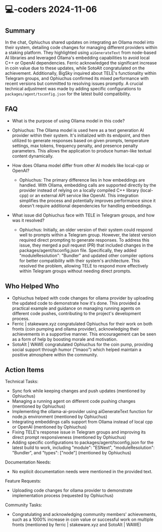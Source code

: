# 💻-coders 2024-11-06

## Summary

In the chat, Ophiuchus shared updates on integrating an Ollama model into their system, detailing code changes for managing different providers within a staking platform. They highlighted using `aiGenerateText` from node-based AI libraries and leveraged Ollama's embedding capabilities to avoid local C++ or OpenAI dependencies. Ferric acknowledged the significant increase in coin value due to these updates, while SotoAlt congratulated on the achievement. Additionally, BigSky inquired about TELE's functionality within Telegram groups, and Ophiuchus confirmed its mixed performance with recent versions but committed to resolving issues promptly. A crucial technical adjustment was made by adding specific configurations to `packages/agent/tsconfig.json` for the latest build compatibility.

## FAQ

- What is the purpose of using Ollama model in this code?
- Ophiuchus: The Ollama model is used here as a text generation AI provider within their system. It's initialized with its endpoint, and then utilized to generate responses based on given prompts, temperature settings, max tokens, frequency penalty, and presence penalty parameters. This allows the application to produce human-like textual content dynamically.

- How does Ollama model differ from other AI models like local-cpp or OpenAI?

    - Ophiuchus: The primary difference lies in how embeddings are handled. With Ollama, embedding calls are supported directly by the provider instead of relying on a locally compiled C++ library (local-cpp) or an external API service like OpenAI. This integration simplifies the process and potentially improves performance since it doesn't require additional dependencies for handling embeddings.

- What issue did Ophiuchus face with TELE in Telegram groups, and how was it resolved?
    - Ophiuchus: Initially, an older version of their system could respond well to prompts within a Telegram group. However, the latest version required direct prompting to generate responses. To address this issue, they merged a pull request (PR) that included changes in the packages/agent/tsconfig.json file. Specifically, they added "moduleResolution": "Bundler" and updated other compiler options for better compatibility with their system's architecture. This resolved the problem, allowing TELE to respond more effectively within Telegram groups without needing direct prompts.

## Who Helped Who

- Ophiuchus helped with code changes for ollama provider by uploading the updated code to demonstrate how it's done. This provided a practical example and guidance on managing running agents on different code pushes, contributing to the project's development process.
- Ferric | stakeware.xyz congratulated Ophiuchus for their work on both fronts (coin pumping and ollama provider), acknowledging their achievements in a supportive manner. This encouragement can be seen as a form of help by boosting morale and motivation.
- SotoAlt | WAWE congratulated Ophiuchus for the coin pump, providing social support through humor ("lmaoo") which helped maintain a positive atmosphere within the community.

## Action Items

Technical Tasks:

- Sync fork while keeping changes and push updates (mentioned by Ophiuchus)
- Managing a running agent on different code pushing changes (mentioned by Ophiuchus)
- Implementing the ollama-ai-provider using aiGenerateText function for node.js environment (mentioned by Ophiuchus)
- Integrating embeddings calls support from Ollama instead of local cpp or OpenAI (mentioned by Ophiuchus)
- Fixing TELE's response issue in Telegram groups and improving its direct prompt responsiveness (mentioned by Ophiuchus)
- Adding specific configurations to packages/agent/tsconfig.json for the latest build to work, including "module": "ESNext", "moduleResolution": "Bundler", and "types": ["node"] (mentioned by Ophiuchus)

Documentation Needs:

- No explicit documentation needs were mentioned in the provided text.

Feature Requests:

- Uploading code changes for ollama provider to demonstrate implementation process (requested by Ophiuchus)

Community Tasks:

- Congratulating and acknowledging community members' achievements, such as a 1000% increase in coin value or successful work on multiple fronts (mentioned by ferric | stakeware.xyz and SotoAlt | WAWE)
